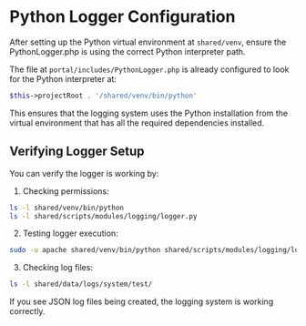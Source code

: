 # Python Logger Configuration

After setting up the Python virtual environment at `shared/venv`, ensure the PythonLogger.php is using the correct Python interpreter path.

The file at `portal/includes/PythonLogger.php` is already configured to look for the Python interpreter at:
```php
$this->projectRoot . '/shared/venv/bin/python'
```

This ensures that the logging system uses the Python installation from the virtual environment that has all the required dependencies installed.

## Verifying Logger Setup

You can verify the logger is working by:

1. Checking permissions:
```bash
ls -l shared/venv/bin/python
ls -l shared/scripts/modules/logging/logger.py
```

2. Testing logger execution:
```bash
sudo -u apache shared/venv/bin/python shared/scripts/modules/logging/logger.py test "Test message" "{}"
```

3. Checking log files:
```bash
ls -l shared/data/logs/system/test/
```

If you see JSON log files being created, the logging system is working correctly.
